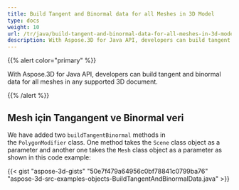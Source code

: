 ```yaml
---
title: Build Tangent and Binormal data for all Meshes in 3D Model
type: docs
weight: 10
url: /tr/java/build-tangent-and-binormal-data-for-all-meshes-in-3d-model/
description: With Aspose.3D for Java API, developers can build tangent and binormal data for all meshes in any supported 3D document.
---
```

{{% alert color="primary" %}} 

With Aspose.3D for Java API, developers can build tangent and binormal data for all meshes in any supported 3D document.

{{% /alert %}} 
##  **Mesh için Tangangent ve Binormal veri**
We have added two `buildTangentBinormal` methods in the `PolygonModifier` class. One method takes the `Scene` class object as a parameter and another one takes the `Mesh` class object as a parameter as shown in this code example:

{{< gist "aspose-3d-gists" "50e7f479a64956c0bf78841c0799ba76" "aspose-3d-src-examples-objects-BuildTangentAndBinormalData.java" >}}
